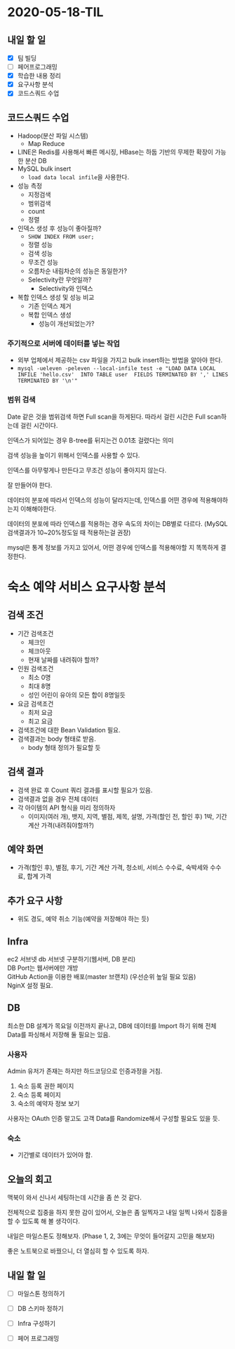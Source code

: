 # 2020-05-18-TIL

## 내일 할 일

- [x] 팀 빌딩
- [ ] 페어프로그래밍
- [x] 학습한 내용 정리
- [x] 요구사항 분석
- [x] 코드스쿼드 수업

## 코드스쿼드 수업

- Hadoop(분산 파일 시스템)
  - Map Reduce
- LINE은 Redis를 사용해서 빠른 메시징, HBase는 하둡 기반의 무제한 확장이 가능한 분산 DB
- MySQL bulk insert
  - `load data local infile`을 사용한다.
- 성능 측정
  - 지정검색
  - 범위검색
  - count
  - 정렬
- 인덱스 생성 후 성능이 좋아질까?
  - `SHOW INDEX FROM user;`
  - 정렬 성능
  - 검색 성능
  - 무조건 성능
  - 오름차순 내림차순의 성능은 동일한가?
  - Selectivity란 무엇일까?
    - Selectivity와 인덱스
- 복합 인덱스 생성 및 성능 비교
  - 기존 인덱스 제거
  - 복합 인덱스 생성
    - 성능이 개선되었는가?

### 주기적으로 서버에 데이터를 넣는 작업

- 외부 업체에서 제공하는 csv 파일을 가지고 bulk insert하는 방법을 알아야 한다.
- `mysql -ueleven -peleven --local-infile test -e "LOAD DATA LOCAL INFILE 'hello.csv'  INTO TABLE user  FIELDS TERMINATED BY ',' LINES TERMINATED BY '\n'"`

### 범위 검색

Date 같은 것을 범위검색 하면 Full scan을 하게된다. 따라서 걸린 시간은 Full scan하는데 걸린 시간이다.

인덱스가 되어있는 경우 B-tree를 뒤지는건 0.01초 걸렸다는 의미

검색 성능을 높이기 위해서 인덱스를 사용할 수 있다.

인덱스를 아무렇게나 만든다고 무조건 성능이 좋아지지 않는다.

잘 만들어야 한다.

데이터의 분포에 따라서 인덱스의 성능이 달라지는데, 인덱스를 어떤 경우에 적용해야하는지 이해해야한다.

데이터의 분포에 따라 인덱스를 적용하는 경우 속도의 차이는 DB별로 다르다. (MySQL 검색결과가 10~20%정도일 때 적용하는걸 권장)

mysql은 통계 정보를 가지고 있어서, 어떤 경우에 인덱스를 적용해야할 지 똑똑하게 결정한다.

# 숙소 예약 서비스 요구사항 분석

## 검색 조건

- 기간 검색조건
    - 체크인
    - 체크아웃
    - 현재 날짜를 내려줘야 할까?
- 인원 검색조건
    - 최소 0명
    - 최대 8명
    - 성인 어린이 유아의 모든 합이 8명일듯
- 요금 검색조건
    - 최저 요금
    - 최고 요금
- 검색조건에 대한 Bean Validation 필요.
- 검색결과는 body 형태로 받음.
    - body 형태 정의가 필요할 듯

## 검색 결과

- 검색 완료 후 Count 쿼리 결과를 표시할 필요가 있음.
- 검색결과 없을 경우 전체 데이터
- 각 아이템의 API 형식을 미리 정의하자
    - 이미지(여러 개), 뱃지, 지역, 별점, 제목, 설명, 가격(할인 전, 할인 후) 1박, 기간 계산 가격(내려줘야할까?)

## 예약 화면

- 가격(할인 후), 별점, 후기, 기간 계산 가격, 청소비, 서비스 수수료, 숙박세와 수수료, 합계 가격

## 추가 요구 사항

- 위도 경도, 예약 취소 기능(예약을 저장해야 하는 듯)

## Infra

ec2 서브넷 db 서브넷 구분하기(웹서버, DB 분리)  
DB Port는 웹서버에만 개방  
GitHub Action을 이용한 배포(master 브랜치) (우선순위 높일 필요 있음)  
NginX 설정 필요.

## DB

최소한 DB 설계가 목요일 이전까지 끝나고, DB에 데이터를 Import 하기 위해 전체 Data를 파싱해서 저장해 둘 필요는 있음.

### 사용자

Admin 유저가 존재는 하지만 하드코딩으로 인증과정을 거침.  

1. 숙소 등록 권한 페이지
2. 숙소 등록 페이지
3. 숙소의 예약자 정보 보기

사용자는 OAuth 인증 말고도 고객 Data를 Randomize해서 구성할 필요도 있을 듯.

### 숙소

- 기간별로 데이터가 있어야 함.

## 오늘의 회고

맥북이 와서 신나서 세팅하는데 시간을 좀 쓴 것 같다.

전체적으로 집중을 하지 못한 감이 있어서, 오늘은 좀 일찍자고 내일 일찍 나와서 집중을 할 수 있도록 해 볼 생각이다.

내일은 마일스톤도 정해보자. (Phase 1, 2, 3에는 무엇이 들어갈지 고민을 해보자)

좋은 노트북으로 바꿨으니, 더 열심히 할 수 있도록 하자.

## 내일 할 일

- [ ] 마일스톤 정의하기
- [ ] DB 스키마 정하기
- [ ] Infra 구성하기
- [ ] 페어 프로그래밍

